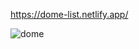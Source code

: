 
https://dome-list.netlify.app/

![dome](https://user-images.githubusercontent.com/61586802/155610611-6a72d3fb-0299-44b5-a20c-39d84e2db9bb.PNG)
